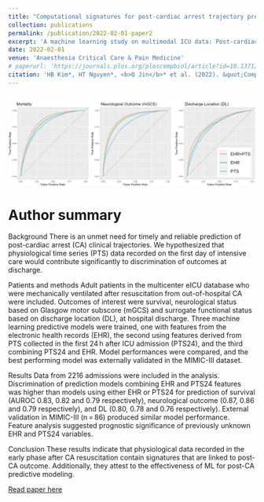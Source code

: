 ```yaml
---
title: "Computational signatures for post-cardiac arrest trajectory prediction: Importance of early physiological time series"
collection: publications
permalink: /publication/2022-02-01-paper2
excerpt: 'A machine learning study on multimodal ICU data: Post-cardiac arrest neurological outcome prediction'
date: 2022-02-01
venue: 'Anaesthesia Critical Care & Pain Medicine'
# paperurl: 'https://journals.plos.org/ploscompbiol/article?id=10.1371/journal.pcbi.1009536&utm_source=feedburner&utm_medium=feed&utm_campaign=Feed%3A+ploscompbiol%2FNewArticles+%28PLOS+Computational+Biology+-+New+Articles%29'
citation: 'HB Kim*, HT Nguyen*, <b>Q Jin</b>* et al. (2022). &quot;Computational signatures for post-cardiac arrest trajectory prediction: Importance of early physiological time series&quot; <i>Anaesthesia Critical Care & Pain Medicine</i>. 41(1): 101015.'
---
```


<br/><img src='../images/paper2_fig.jpg'>

# Author summary
Background
There is an unmet need for timely and reliable prediction of post-cardiac arrest (CA) clinical trajectories. We hypothesized that physiological time series (PTS) data recorded on the first day of intensive care would contribute significantly to discrimination of outcomes at discharge.

Patients and methods
Adult patients in the multicenter eICU database who were mechanically ventilated after resuscitation from out-of-hospital CA were included. Outcomes of interest were survival, neurological status based on Glasgow motor subscore (mGCS) and surrogate functional status based on discharge location (DL), at hospital discharge. Three machine learning predictive models were trained, one with features from the electronic health records (EHR), the second using features derived from PTS collected in the first 24 h after ICU admission (PTS24), and the third combining PTS24 and EHR. Model performances were compared, and the best performing model was externally validated in the MIMIC-III dataset.

Results
Data from 2216 admissions were included in the analysis. Discrimination of prediction models combining EHR and PTS24 features was higher than models using either EHR or PTS24 for prediction of survival (AUROC 0.83, 0.82 and 0.79 respectively), neurological outcome (0.87, 0.86 and 0.79 respectively), and DL (0.80, 0.78 and 0.76 respectively). External validation in MIMIC-III (n = 86) produced similar model performance. Feature analysis suggested prognostic significance of previously unknown EHR and PTS24 variables.

Conclusion
These results indicate that physiological data recorded in the early phase after CA resuscitation contain signatures that are linked to post-CA outcome. Additionally, they attest to the effectiveness of ML for post-CA predictive modeling.

[Read paper here](https://www.sciencedirect.com/science/article/pii/S2352556821002228?casa_token=YjKVTtgva6sAAAAA:TosWExiXl7niXhgeff3VHpyoXL9p-bY9vXw_IOe_w__Cb0Yqrlz2798ZdEV_KMI3Y3y4xNuh)

<!-- [Download paper here](http://academicpages.github.io/files/paper1.pdf)

Recommended citation: Your Name, You. (2009). "Paper Title Number 1." <i>Journal 1</i>. 1(1). -->